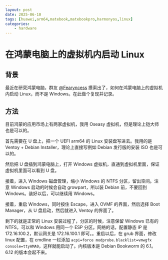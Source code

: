 ```yaml
---
layout: post
date: 2025-06-10
tags: [huawei,arm64,matebook,matebookpro,harmonyos,linux]
categories:
    - hardware
---
```


# 在鸿蒙电脑上的虚拟机内启动 Linux

## 背景

最近在研究鸿蒙电脑，群友 [@Fearyncess](https://github.com/Fearyncess) 摸索出了，如何在鸿蒙电脑上的虚拟机内启动 Linux，而不是 Windows。在此做个复现并记录。

<!-- more -->

## 方法

目前鸿蒙的应用市场上有两家虚拟机，我用 Oseasy 虚拟机，但是理论上铠大师也是可以的。

首先需要在 U 盘上，把一个 UEFI arm64 的 Linux 安装盘写进去。我用的是 Ventoy + Debian Installer，理论上直接写例如 Debian 发行版的安装 ISO 也是可以的。

然后把 U 盘插到鸿蒙电脑上，打开 Windows 虚拟机，直通到虚拟机里面，保证虚拟机里面可以看到 U 盘。

接着，进入 Windows 磁盘管理，缩小 Windows 的 NTFS 分区，留出空间。注意 Windows 启动的时候会自动 growpart，所以装 Debian 前，不要回到 Windows。装好以后，可以继续用 Windows。

接着，重启 Windows，同时按住 Escape，进入 OVMF 的界面，然后选择 Boot Manager，从 U 盘启动，然后就进入 Ventoy 的界面了。

剩下的就是正常的 Linux 安装过程了，分区的时候，注意保留 Windows 已有的 NTFS，可以和 Windows 用同一个 ESP 分区。网络的话，配置静态 IP 是 172.16.100.2，默认网关是 172.16.100.1 即可。。重启以后，在 grub 界面，修改 linux 配置，在 cmdline 一栏添加 `acpi=force modprobe.blacklist=vmwgfx console=ttyAMA0`，这样就能启动了。内核版本是 Debian Bookworm 的 6.1。6.12 的版本会起不来。

